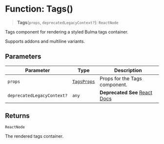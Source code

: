 # Function: Tags()

> **Tags**(`props`, `deprecatedLegacyContext?`): `ReactNode`

Tags component for rendering a styled Bulma tags container.

Supports addons and multiline variants.

## Parameters

| Parameter | Type | Description |
| ------ | ------ | ------ |
| `props` | [`TagsProps`](../interfaces/TagsProps.md) | Props for the Tags component. |
| `deprecatedLegacyContext?` | `any` | **Deprecated** **See** [React Docs](https://legacy.reactjs.org/docs/legacy-context.html#referencing-context-in-lifecycle-methods) |

## Returns

`ReactNode`

The rendered tags container.
